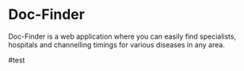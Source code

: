 # Doc-Finder
Doc-Finder is a web application where you can easily find specialists, hospitals and channelling timings for various diseases in any area.


#test